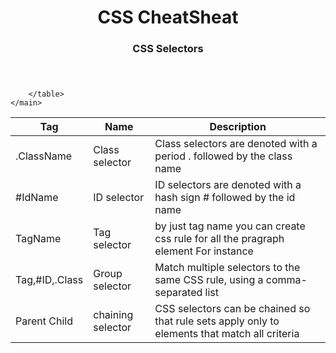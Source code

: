 <!DOCTYPE html>
<html lang="en">
<head>
    <meta charset="UTF-8">
    <meta name="viewport" content="width=device-width, initial-scale=1.0">
    <title>CSS Selectors</title>
    <link rel="stylesheet" href="style.css">
</head>
<body>
    <header>
        <h1>CSS CheatSheat</h1>
        <h3>CSS Selectors</h3>
    </header>
    <main>
        <table>
            <thead class="monospace"> 
                <tr>
                    <th>Tag</th>
                    <th>Name</th>
                    <th>Description</th>
                </tr>
            </thead>
            <tbody class="sansserif">
                <tr>
                    <td class="bold">.ClassName</td>
                    <td>Class selector</td>
                    <td>Class selectors are denoted with a period . followed by the class name</td>
                </tr>
                <tr>
                    <td class="bold">#IdName</td>
                    <td>ID selector</td>
                    <td>ID selectors are denoted with a hash sign # followed by the id name</td>
                </tr>
                <tr>
                    <td class="bold">TagName</td>
                    <td>Tag selector</td>
                    <td>by just tag name you can create css rule for all the pragraph element For instance</td>
                </tr>
                <tr>
                    <td class="bold">Tag,#ID,.Class</td>
                    <td>Group selector</td>
                    <td>Match multiple selectors to the same CSS rule, using a comma-separated list</td>
                </tr>
                <tr>
                    <td class="bold">Parent Child</td>
                    <td>chaining selector</td>
                    <td>CSS selectors can be chained so that rule sets apply only to elements that match all criteria</td>
                </tr>
            </tbody>
          
        </table>
    </main>
</body>
</html>
